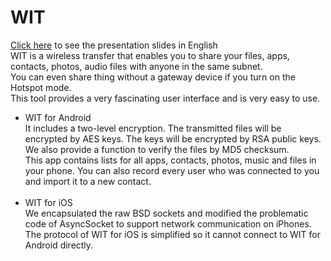 WIT
===

[Click here](Wit_slides.pptx) to see the presentation slides in English<br/>
WIT is a wireless transfer that enables you to share your files, apps, contacts, photos, audio files with anyone in the same subnet.<br/>
You can even share thing without a gateway device if you turn on the Hotspot mode.<br/>
This tool provides a very fascinating user interface and is very easy to use.<br/>

- WIT for Android<br/>
  It includes a two-level encryption. The transmitted files will be encrypted by AES keys. The keys will be encrypted by RSA public keys.<br/>
  We also provide a function to verify the files by MD5 checksum.<br/>
  This app contains lists for all apps, contacts, photos, music and files in your phone. You can also record every user who was connected to you and import it to a new contact.<br/>
  <br/>
- WIT for iOS<br/>
  We encapsulated the raw BSD sockets and modified the problematic code of AsyncSocket to support network communication on iPhones.<br/>
  The protocol of WIT for iOS is simplified so it cannot connect to WIT for Android directly.
